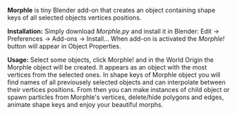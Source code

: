 **Morphle** is tiny Blender add-on that creates an object containing shape keys of all selected objects vertices positions.

**Installation:**
Simply download *Morphle.py* and install it in Blender: Edit -> Preferences -> Add-ons -> Install...
When add-on is activated the *Morphle!* button will appear in Object Properties.

**Usage:**
Select some objects, click Morphle! and in the World Origin the Morphle object will be created. It appears as an object with the most vertices from the selected ones. In shape keys of Morphle object you will find names of all previousely selected objects and can interpolate between their vertices positions. 
From then you can make instances of child object or spawn particles from Morphle's vertices, delete/hide polygons and edges, animate shape keys and enjoy your beautiful morphs. 
